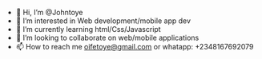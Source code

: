 - 👋 Hi, I’m @Johntoye
- 👀 I’m interested in Web development/mobile app dev
- 🌱 I’m currently learning html/Css/Javascript
- 💞️ I’m looking to collaborate on web/mobile applications
- 📫 How to reach me oifetoye@gmail.com or whatapp: +2348167692079

<!---
Johntoye/Johntoye is a ✨ special ✨ repository because its `README.md` (this file) appears on your GitHub profile.
You can click the Preview link to take a look at your changes.
--->
